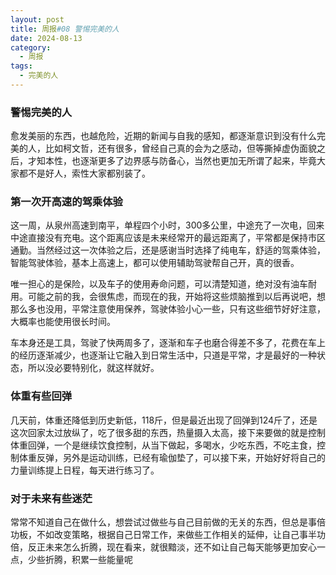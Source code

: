 ```yaml
---
layout: post
title: 周报#08 警惕完美的人
date: 2024-08-13
category:
  - 周报
tags:
  - 完美的人
---
```

### 警惕完美的人

愈发美丽的东西，也越危险，近期的新闻与自我的感知，都逐渐意识到没有什么完美的人，比如柯文哲，还有很多，曾经自己真的会为之感动，但等撕掉虚伪面貌之后，才知本性，也逐渐更多了边界感与防备心，当然也更加无所谓了起来，毕竟大家都不是好人，索性大家都别装了。

### 第一次开高速的驾乘体验

这一周，从泉州高速到南平，单程四个小时，300多公里，中途充了一次电，回来中途直接没有充电。这个距离应该是未来经常开的最远距离了，平常都是保持市区通勤。当然经过这一次体验之后，还是感谢当时选择了纯电车，舒适的驾乘体验，智能驾驶体验，基本上高速上，都可以使用辅助驾驶帮自己开，真的很香。

唯一担心的是保险，以及车子的使用寿命问题，可以清楚知道，绝对没有油车耐用。可能之前的我，会很焦虑，而现在的我，开始将这些烦脑推到以后再说吧，想那么多也没用，平常注意使用保养，驾驶体验小心一些，只有这些细节好好注意，大概率也能使用很长时间。

车本身还是工具，驾驶了快两周多了，逐渐和车子也磨合得差不多了，花费在车上的经历逐渐减少，也逐渐让它融入到日常生活中，只道是平常，才是最好的一种状态，所以没必要特别化，就这样就好。

### 体重有些回弹

几天前，体重还降低到历史新低，118斤，但是最近出现了回弹到124斤了，还是这次回家太过放纵了，吃了很多甜的东西，热量摄入太高，接下来要做的就是控制体重回弹，一个是继续饮食控制，从当下做起，多喝水，少吃东西，不吃主食，控制体重反弹，另外是运动训练，已经有瑜伽垫了，可以接下来，开始好好将自己的力量训练提上日程，每天进行练习了。

### 对于未来有些迷茫

常常不知道自己在做什么，想尝试过做些与自己目前做的无关的东西，但总是事倍功板，不如改变策略，根据自己日常工作，来做些工作相关的延伸，让自己事半功倍，反正未来怎么折腾，现在看来，就很黯淡，还不如让自己每天能够更加安心一点，少些折腾，积累一些能量呢